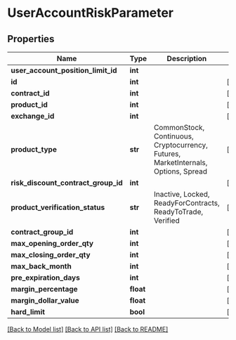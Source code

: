 # UserAccountRiskParameter

## Properties
Name | Type | Description | Notes
------------ | ------------- | ------------- | -------------
**user_account_position_limit_id** | **int** |  | 
**id** | **int** |  | [optional] 
**contract_id** | **int** |  | [optional] 
**product_id** | **int** |  | [optional] 
**exchange_id** | **int** |  | [optional] 
**product_type** | **str** | CommonStock, Continuous, Cryptocurrency, Futures, MarketInternals, Options, Spread | [optional] 
**risk_discount_contract_group_id** | **int** |  | [optional] 
**product_verification_status** | **str** | Inactive, Locked, ReadyForContracts, ReadyToTrade, Verified | [optional] 
**contract_group_id** | **int** |  | [optional] 
**max_opening_order_qty** | **int** |  | [optional] 
**max_closing_order_qty** | **int** |  | [optional] 
**max_back_month** | **int** |  | [optional] 
**pre_expiration_days** | **int** |  | [optional] 
**margin_percentage** | **float** |  | [optional] 
**margin_dollar_value** | **float** |  | [optional] 
**hard_limit** | **bool** |  | [optional] 

[[Back to Model list]](../README.md#documentation-for-models) [[Back to API list]](../README.md#documentation-for-api-endpoints) [[Back to README]](../README.md)


